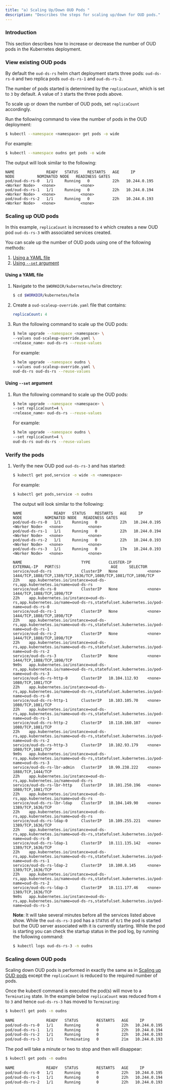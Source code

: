 ```yaml
---
title: "a) Scaling Up/Down OUD Pods "
description: "Describes the steps for scaling up/down for OUD pods."
---
```


### Introduction

This section describes how to increase or decrease the number of OUD pods in the Kubernetes deployment.


### View existing OUD pods

By default the `oud-ds-rs` helm chart deployment starts three pods:  `oud-ds-rs-0` and two replica pods `oud-ds-rs-1` and `oud-ds-rs-2`.

The number of pods started is determined by the `replicaCount`, which is set to `3` by default. A value of `3` starts the three pods above.

To scale up or down the number of OUD pods, set `replicaCount` accordingly.

Run the following command to view the number of pods in the OUD deployment:

```bash
$ kubectl --namespace <namespace> get pods -o wide
```

For example:

```bash
$ kubectl --namespace oudns get pods -o wide
```

The output will look similar to the following: 

```
NAME              READY   STATUS    RESTARTS   AGE     IP             NODE          NOMINATED NODE   READINESS GATES
pod/oud-ds-rs-0   1/1     Running   0          22h   10.244.0.195   <Worker Node>   <none>           <none>
pod/oud-ds-rs-1   1/1     Running   0          22h   10.244.0.194   <Worker Node>   <none>           <none>
pod/oud-ds-rs-2   1/1     Running   0          22h   10.244.0.193   <Worker Node>   <none>           <none>
```    



### Scaling up OUD pods

In this example, `replicaCount` is increased to `4` which creates a new OUD pod `oud-ds-rs-3` with associated services created.

You can scale up the number of OUD pods using one of the following methods:

1. [Using a YAML file](#using-a-yaml-file)
1. [Using `--set` argument](#using---set-argument)


#### Using a YAML file

1. Navigate to the `$WORKDIR/kubernetes/helm` directory:

   ```bash
   $ cd $WORKDIR/kubernetes/helm
   ```
   
1. Create a `oud-scaleup-override.yaml` file that contains:


   ```yaml
   replicaCount: 4
   ```

1. Run the following command to scale up the OUD pods:

   ```bash
   $ helm upgrade --namespace <namespace> \
   --values oud-scaleup-override.yaml \
   <release_name> oud-ds-rs --reuse-values
   ```
   
   For example:
   
   ```bash
   $ helm upgrade --namespace oudns \
   --values oud-scaleup-override.yaml \
   oud-ds-rs oud-ds-rs --reuse-values
   ```

#### Using `--set` argument

1. Run the following command to scale up the OUD pods:

   ```bash
   $ helm upgrade --namespace <namespace> \
   --set replicaCount=4 \
   <release_name> oud-ds-rs --reuse-values
   ```

   For example:

   ```bash
   $ helm upgrade --namespace oudns \
   --set replicaCount=4 \
   oud-ds-rs oud-ds-rs --reuse-values
   ```

### Verify the pods

1. Verify the new OUD pod `oud-ds-rs-3` and has started:

   ```bash
   $ kubectl get pod,service -o wide -n <namespace> 
   ```
   
   For example:
   
   ```bash
   $ kubectl get pods,service -n oudns
   ```
   
   The output will look similar to the following:
   
   ```
   NAME              READY   STATUS    RESTARTS   AGE     IP             NODE          NOMINATED NODE   READINESS GATES
   pod/oud-ds-rs-0   1/1     Running   0          22h   10.244.0.195   <Worker Node>   <none>           <none>
   pod/oud-ds-rs-1   1/1     Running   0          22h   10.244.0.194   <Worker Node>   <none>           <none>
   pod/oud-ds-rs-2   1/1     Running   0          22h   10.244.0.193   <Worker Node>   <none>           <none>
   pod/oud-ds-rs-3   1/1     Running   0          17m   10.244.0.193   <Worker Node>   <none>           <none>
     
   NAME                          TYPE        CLUSTER-IP       EXTERNAL-IP   PORT(S)                      AGE     SELECTOR
   service/oud-ds-rs             ClusterIP   None             <none>        1444/TCP,1888/TCP,1389/TCP,1636/TCP,1080/TCP,1081/TCP,1898/TCP   22h    app.kubernetes.io/instance=oud-ds-rs,app.kubernetes.io/name=oud-ds-rs
   service/oud-ds-rs-0           ClusterIP   None             <none>        1444/TCP,1888/TCP,1898/TCP                                       22h    app.kubernetes.io/instance=oud-ds-rs,app.kubernetes.io/name=oud-ds-rs,statefulset.kubernetes.io/pod-name=oud-ds-rs-0
   service/oud-ds-rs-1           ClusterIP   None             <none>        1444/TCP,1888/TCP,1898/TCP                                       22h    app.kubernetes.io/instance=oud-ds-rs,app.kubernetes.io/name=oud-ds-rs,statefulset.kubernetes.io/pod-name=oud-ds-rs-1
   service/oud-ds-rs-2           ClusterIP   None             <none>        1444/TCP,1888/TCP,1898/TCP                                       22h    app.kubernetes.io/instance=oud-ds-rs,app.kubernetes.io/name=oud-ds-rs,statefulset.kubernetes.io/pod-name=oud-ds-rs-2
   service/oud-ds-rs-3           ClusterIP   None             <none>        1444/TCP,1888/TCP,1898/TCP                                       9m9s   app.kubernetes.io/instance=oud-ds-rs,app.kubernetes.io/name=oud-ds-rs,statefulset.kubernetes.io/pod-name=oud-ds-rs-3
   service/oud-ds-rs-http-0      ClusterIP   10.104.112.93    <none>        1080/TCP,1081/TCP                                                22h    app.kubernetes.io/instance=oud-ds-rs,app.kubernetes.io/name=oud-ds-rs,statefulset.kubernetes.io/pod-name=oud-ds-rs-0
   service/oud-ds-rs-http-1      ClusterIP   10.103.105.70    <none>        1080/TCP,1081/TCP                                                22h    app.kubernetes.io/instance=oud-ds-rs,app.kubernetes.io/name=oud-ds-rs,statefulset.kubernetes.io/pod-name=oud-ds-rs-1
   service/oud-ds-rs-http-2      ClusterIP   10.110.160.107   <none>        1080/TCP,1081/TCP                                                22h    app.kubernetes.io/instance=oud-ds-rs,app.kubernetes.io/name=oud-ds-rs,statefulset.kubernetes.io/pod-name=oud-ds-rs-2
   service/oud-ds-rs-http-3      ClusterIP   10.102.93.179    <none>        1080/TCP,1081/TCP                                                9m9s   app.kubernetes.io/instance=oud-ds-rs,app.kubernetes.io/name=oud-ds-rs,statefulset.kubernetes.io/pod-name=oud-ds-rs-3
   service/oud-ds-rs-lbr-admin   ClusterIP   10.99.238.222    <none>        1888/TCP,1444/TCP                                                22h    app.kubernetes.io/instance=oud-ds-rs,app.kubernetes.io/name=oud-ds-rs
   service/oud-ds-rs-lbr-http    ClusterIP   10.101.250.196   <none>        1080/TCP,1081/TCP                                                22h    app.kubernetes.io/instance=oud-ds-rs,app.kubernetes.io/name=oud-ds-rs
   service/oud-ds-rs-lbr-ldap    ClusterIP   10.104.149.90    <none>        1389/TCP,1636/TCP                                                22h    app.kubernetes.io/instance=oud-ds-rs,app.kubernetes.io/name=oud-ds-rs
   service/oud-ds-rs-ldap-0      ClusterIP   10.109.255.221   <none>        1389/TCP,1636/TCP                                                22h    app.kubernetes.io/instance=oud-ds-rs,app.kubernetes.io/name=oud-ds-rs,statefulset.kubernetes.io/pod-name=oud-ds-rs-0
   service/oud-ds-rs-ldap-1      ClusterIP   10.111.135.142   <none>        1389/TCP,1636/TCP                                                22h    app.kubernetes.io/instance=oud-ds-rs,app.kubernetes.io/name=oud-ds-rs,statefulset.kubernetes.io/pod-name=oud-ds-rs-1
   service/oud-ds-rs-ldap-2      ClusterIP   10.100.8.145     <none>        1389/TCP,1636/TCP                                                22h    app.kubernetes.io/instance=oud-ds-rs,app.kubernetes.io/name=oud-ds-rs,statefulset.kubernetes.io/pod-name=oud-ds-rs-2
   service/oud-ds-rs-ldap-3      ClusterIP   10.111.177.46    <none>        1389/TCP,1636/TCP                                                9m9s   app.kubernetes.io/instance=oud-ds-rs,app.kubernetes.io/name=oud-ds-rs,statefulset.kubernetes.io/pod-name=oud-ds-rs-3
   ```
   
   **Note**: It will take several minutes before all the services listed above show. While the `oud-ds-rs-3` pod has a `STATUS` of `0/1` the pod is started but the OUD server associated with it is currently starting. While the pod is starting you can check the startup status in the pod log, by running the following command:

   ```bash
   $ kubectl logs oud-ds-rs-3 -n oudns
   ```


### Scaling down OUD pods

Scaling down OUD pods is performed in exactly the same as in [Scaling up OUD pods](#scaling-up-oud-pods) except the `replicaCount` is reduced to the required number of pods.

Once the kubectl command is executed the pod(s) will move to a `Terminating` state. In the example below `replicaCount` was reduced from `4` to `3` and hence `oud-ds-rs-3` has moved to `Terminating`:

```bash
$ kubectl get pods -n oudns
   
NAME              READY   STATUS        RESTARTS   AGE     IP             NODE          NOMINATED NODE   READINESS GATES
pod/oud-ds-rs-0   1/1     Running       0          22h   10.244.0.195   <Worker Node>   <none>           <none>
pod/oud-ds-rs-1   1/1     Running       0          22h   10.244.0.194   <Worker Node>   <none>           <none>
pod/oud-ds-rs-2   1/1     Running       0          22h   10.244.0.193   <Worker Node>   <none>           <none>
pod/oud-ds-rs-3   1/1     Terminating   0          21m   10.244.0.193   <Worker Node>   <none>           <none>
```

The pod will take a minute or two to stop and then will disappear:

```bash
$ kubectl get pods -n oudns
   
NAME              READY   STATUS        RESTARTS   AGE     IP             NODE          NOMINATED NODE   READINESS GATES
pod/oud-ds-rs-0   1/1     Running       0          22h   10.244.0.195   <Worker Node>   <none>           <none>
pod/oud-ds-rs-1   1/1     Running       0          22h   10.244.0.194   <Worker Node>   <none>           <none>
pod/oud-ds-rs-2   1/1     Running       0          22h   10.244.0.193   <Worker Node>   <none>           <none>
```


